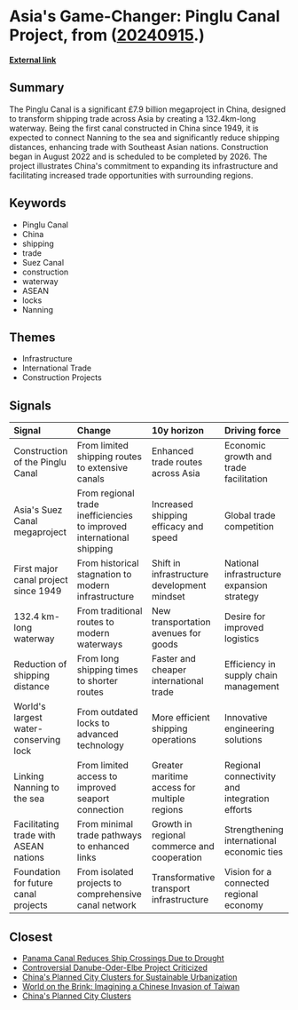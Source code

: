 # __Asia's Game-Changer: Pinglu Canal Project__, from ([20240915](https://kghosh.substack.com/p/20240915).)

__[External link](https://www.express.co.uk/news/world/1936461/china-mega-project-pinglu-asia-suez-canal)__



## Summary

The Pinglu Canal is a significant £7.9 billion megaproject in China, designed to transform shipping trade across Asia by creating a 132.4km-long waterway. Being the first canal constructed in China since 1949, it is expected to connect Nanning to the sea and significantly reduce shipping distances, enhancing trade with Southeast Asian nations. Construction began in August 2022 and is scheduled to be completed by 2026. The project illustrates China's commitment to expanding its infrastructure and facilitating increased trade opportunities with surrounding regions.

## Keywords

* Pinglu Canal
* China
* shipping
* trade
* Suez Canal
* construction
* waterway
* ASEAN
* locks
* Nanning

## Themes

* Infrastructure
* International Trade
* Construction Projects

## Signals

| Signal                                | Change                                                                | 10y horizon                                  | Driving force                                 |
|:--------------------------------------|:----------------------------------------------------------------------|:---------------------------------------------|:----------------------------------------------|
| Construction of the Pinglu Canal      | From limited shipping routes to extensive canals                      | Enhanced trade routes across Asia            | Economic growth and trade facilitation        |
| Asia's Suez Canal megaproject         | From regional trade inefficiencies to improved international shipping | Increased shipping efficacy and speed        | Global trade competition                      |
| First major canal project since 1949  | From historical stagnation to modern infrastructure                   | Shift in infrastructure development mindset  | National infrastructure expansion strategy    |
| 132.4 km-long waterway                | From traditional routes to modern waterways                           | New transportation avenues for goods         | Desire for improved logistics                 |
| Reduction of shipping distance        | From long shipping times to shorter routes                            | Faster and cheaper international trade       | Efficiency in supply chain management         |
| World's largest water-conserving lock | From outdated locks to advanced technology                            | More efficient shipping operations           | Innovative engineering solutions              |
| Linking Nanning to the sea            | From limited access to improved seaport connection                    | Greater maritime access for multiple regions | Regional connectivity and integration efforts |
| Facilitating trade with ASEAN nations | From minimal trade pathways to enhanced links                         | Growth in regional commerce and cooperation  | Strengthening international economic ties     |
| Foundation for future canal projects  | From isolated projects to comprehensive canal network                 | Transformative transport infrastructure      | Vision for a connected regional economy       |

## Closest

* [Panama Canal Reduces Ship Crossings Due to Drought](8b7b3c515859db4c0f6537824019cb7b)
* [Controversial Danube-Oder-Elbe Project Criticized](f2b6620d6c65f96224fffa5d00865032)
* [China's Planned City Clusters for Sustainable Urbanization](2c6411450b93e8449beffcb00e58b39b)
* [World on the Brink: Imagining a Chinese Invasion of Taiwan](5ef6dd39c0b5eeaebb8dd1e1eb77a4c5)
* [China's Planned City Clusters](36cc4bee50644b6ef53de008db24e0c4)